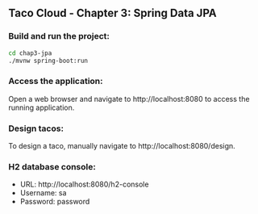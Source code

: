 ## Taco Cloud - Chapter 3: Spring Data JPA

### Build and run the project:
```bash
cd chap3-jpa
./mvnw spring-boot:run
```
### Access the application:
Open a web browser and navigate to http://localhost:8080 to access the running application.

### Design tacos:
To design a taco, manually navigate to http://localhost:8080/design.

### H2 database console:
* URL: http://localhost:8080/h2-console
* Username: sa
* Password: password

